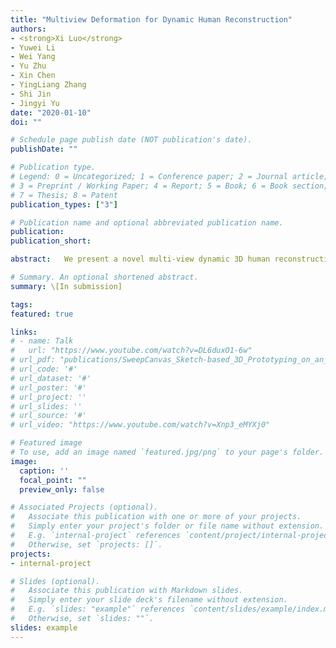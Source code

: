 ```yaml
---
title: "Multiview Deformation for Dynamic Human Reconstruction"
authors:
- <strong>Xi Luo</strong>
- Yuwei Li
- Wei Yang
- Yu Zhu
- Xin Chen
- YingLiang Zhang
- Shi Jin
- Jingyi Yu
date: "2020-01-10"
doi: ""

# Schedule page publish date (NOT publication's date).
publishDate: ""

# Publication type.
# Legend: 0 = Uncategorized; 1 = Conference paper; 2 = Journal article;
# 3 = Preprint / Working Paper; 4 = Report; 5 = Book; 6 = Book section;
# 7 = Thesis; 8 = Patent
publication_types: ["3"]

# Publication name and optional abbreviated publication name.
publication: 
publication_short: 

abstract:   We present a novel multi-view dynamic 3D human reconstruction technique based on model based shape deformation. Our approach specifically targets at handling challenging cases such as textureless appearance, heavy occlusions, and depth order ambiguity that are problematic to stereo-based techniques. We propose to pose match and shape deform a human template model to avoid meshing the point cloud. To robustly match the template pose with image observations, we present a novel Graph Convolutional Networks (GCN) to gradually filter out erroneous views and use the optimal subset for recovering the 3D skeleton and warping the template shape. Next, We use the warped human template to guide the cross-view consistent semantic segmentation. We set out to deform the warped 3D model so that the silhouette of the deformed model best matches the target in respective views while maintaining semantic consistency. Comprehensive experiments on publicly available and our newly generated complex motion datasets show our approach significantly outperforms the state-of-the-art on sparse cameras, textureless regions (e.g., under black clothing), complex motions, etc.

# Summary. An optional shortened abstract.
summary: \[In submission]

tags:
featured: true

links:
# - name: Talk
#   url: "https://www.youtube.com/watch?v=DL6duxO1-6w"
# url_pdf: "publications/SweepCanvas_Sketch-based_3D_Prototyping_on_an_RGBD.pdf"
# url_code: '#'
# url_dataset: '#'
# url_poster: '#'
# url_project: ''
# url_slides: ''
# url_source: '#'
# url_video: "https://www.youtube.com/watch?v=Xnp3_eMYXj0"

# Featured image
# To use, add an image named `featured.jpg/png` to your page's folder. 
image:
  caption: ''
  focal_point: ""
  preview_only: false

# Associated Projects (optional).
#   Associate this publication with one or more of your projects.
#   Simply enter your project's folder or file name without extension.
#   E.g. `internal-project` references `content/project/internal-project/index.md`.
#   Otherwise, set `projects: []`.
projects:
- internal-project

# Slides (optional).
#   Associate this publication with Markdown slides.
#   Simply enter your slide deck's filename without extension.
#   E.g. `slides: "example"` references `content/slides/example/index.md`.
#   Otherwise, set `slides: ""`.
slides: example
---
```

